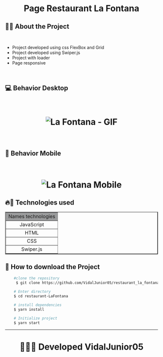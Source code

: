 <h1 align="center">
    Page Restaurant La Fontana
</h1>

## 📒🧾 About the Project
<br />
<ul>
    <li>Project developed using css FlexBox and Grid</li>
    <li>Project developed using Swiper.js</li>
    <li>Project with loader </li>
    <li>Page responsive</li>
</ul>
<br />

## 💻 Behavior Desktop
<br />
<h1 align="center">

![La Fontana - GIF](https://user-images.githubusercontent.com/84291331/148616662-7520a075-e701-45d4-b5d5-a375d7f0df80.gif)

</h1>
<br />

## 📱 Behavior Mobile
<br />
<h1 align="center">

![La Fontana Mobile](https://user-images.githubusercontent.com/84291331/148617033-22ad1540-e8ec-4de5-af08-afaf58e0b1d7.gif)

</h1>

## 🔥🚀 Technologies used

<table align="center" border="2" width="250px">
    <tr bgColor="#9a9b9c">
        <td align="center">Names technologies</td>
    </tr>
    <tr>
        <td align="center">JavaScript</td>
    </tr>
    <tr>
        <td align="center">HTML</td>
    </tr>
    <tr>
        <td align="center">CSS</td>
    </tr>
    <tr>
        <td align="center">Swiper.js</td>
    </tr>
</table>

## 📂 How to download the Project


```bash 
    #clone the repository
     $ git clone https://github.com/VidalJunior05/restaurant_la_fontana-.git
    
    # Enter directory
    $ cd restaurant-LaFontana

    # install dependencies
    $ yarn install

    # Initialize project
    $ yarn start
``` 

--- 

<h1 align="center">
👩‍💻🔰 Developed VidalJunior05
</h1>